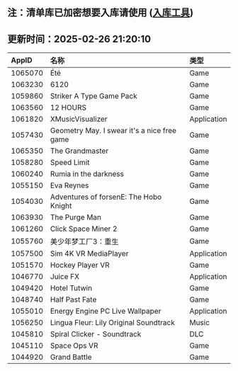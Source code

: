 ## 注：清单库已加密想要入库请使用 ([入库工具](https://github.com/BlankTMing/ManifestAutoUpdate/releases))

## 更新时间：2025-02-26 21:20:10
| AppID | 名称 | 类型  |
| :-------------------- | :----------------------------- | :----------- |
| 1065070 | Été| Game |
| 1063230 | 6120| Game |
| 1059860 | Striker A Type Game Pack| Game |
| 1063560 | 12 HOURS| Game |
| 1061820 | XMusicVisualizer| Application |
| 1057430 | Geometry May. I swear it's a nice free game| Game |
| 1065350 | The Grandmaster| Game |
| 1058280 | Speed Limit| Game |
| 1060240 | Rumia in the darkness| Game |
| 1055150 | Eva Reynes| Game |
| 1054030 | Adventures of forsenE: The Hobo Knight| Game |
| 1063930 | The Purge Man| Game |
| 1061260 | Click Space Miner 2| Game |
| 1055760 | 美少年梦工厂3：重生| Game |
| 1057500 | Sim 4K VR MediaPlayer| Application |
| 1051570 | Hockey Player VR| Game |
| 1046770 | Juice FX| Application |
| 1049420 | Hotel Tutwin| Game |
| 1048740 | Half Past Fate| Game |
| 1055010 | Energy Engine PC Live Wallpaper| Application |
| 1056250 | Lingua Fleur: Lily Original Soundtrack| Music |
| 1045810 | Spiral Clicker - Soundtrack| DLC |
| 1045110 | Space Ops VR| Game |
| 1044920 | Grand Battle| Game |
